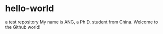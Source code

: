 # hello-world
a test repository
My name is ANG, a Ph.D. student from China. 
Welcome to the Github world!
